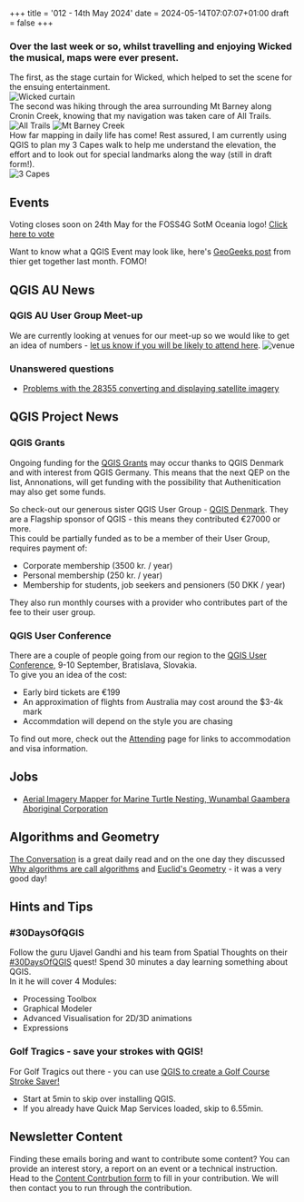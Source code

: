+++
title = '012 - 14th May 2024'
date = 2024-05-14T07:07:07+01:00
draft = false
+++

### Over the last week or so, whilst travelling and enjoying Wicked the musical, maps were ever present.  
The first, as the stage curtain for Wicked, which helped to set the scene for the ensuing entertainment.  
![Wicked curtain](/images/wickedmap.jpg)  
The second was hiking through the area surrounding Mt Barney along Cronin Creek, knowing that my navigation was taken care of All Trails. 
![All Trails](/images/MtBarneyAllTrails.png)
![Mt Barney Creek](/images/MtBarneyCreek.jpg)   
How far mapping in daily life has come! Rest assured, I am currently using QGIS to plan my 3 Capes walk to help me understand the elevation, the effort and to look out for special landmarks along the way (still in draft form!).   
![3 Capes](/images/3capes.png)  
## Events
Voting closes soon on 24th May for the FOSS4G SotM Oceania logo! [Click here to vote](https://064rp.mjt.lu/lnk/AUgAAEBZYdwAAc3L6kwAANSWe8QAAYCtMnwAnMIzACBIrgBmQVgrhPcEWBGOQ7OwOqXDGWS4MwAebAc/2/INnCFjK21fpkf5WJs1WmqA/aHR0cHM6Ly9kb2NzLmdvb2dsZS5jb20vZm9ybXMvZC9lLzFGQUlwUUxTZUNzYmdubnRiS0tXNnN0V0xpaThFMVh1RnU3enNELVliMFI2RnRZaXF0S3JoVnNnL3ZpZXdmb3Jt)  

Want to know what a QGIS Event may look like, here's [GeoGeeks post](https://www.linkedin.com/posts/john-wesley-bryant_qgis-opendronemap-geonetwork-activity-7184062237244891137-O5CL?utm_source=share&utm_medium=member_desktop) from thier get together last month. FOMO!

## QGIS AU News
### QGIS AU User Group Meet-up
We are currently looking at venues for our meet-up so we would like to get an idea of numbers - [let us know if you will be likely to attend here](https://forms.gle/zvg1UeKqXU1ijQR37). 
![venue](/images/cam_4.png)  
### Unanswered questions
- [Problems with the 28355 converting and displaying satellite imagery](https://groups.google.com/g/australian-qgis-user-group/c/RTdPNpnmynE/m/EX3IAKVPAQAJ)

## QGIS Project News
### QGIS Grants
Ongoing funding for the [QGIS Grants](https://blog.qgis.org/2024/05/08/qgis-grant-programme-2024-update/) may occur thanks to QGIS Denmark and with interest from QGIS Germany. This means that the next QEP on the list, Annonations, will get funding with the possibility that Authenitication may also get some funds.  

So check-out our generous sister QGIS User Group - [QGIS Denmark](https://qgis.dk/). They are a Flagship sponsor of QGIS - this means they contributed €27000 or more.   
This could be partially funded as to be a member of their User Group, requires payment of: 
  - Corporate membership (3500 kr. / year)
  - Personal membership (250 kr. / year)
  - Membership for students, job seekers and pensioners (50 DKK / year)
    
They also run monthly courses with a provider who contributes part of the fee to their user group. 

### QGIS User Conference
There are a couple of people going from our region to the [QGIS User Conference](https://uc2024.qgis.sk/),  9-10 September, Bratislava, Slovakia.  
To give you an idea of the cost: 
- Early bird tickets are €199
- An approximation of flights from Australia may cost around the $3-4k mark
- Accommdation will depend on the style you are chasing

To find out more, check out the [Attending](https://uc2024.qgis.sk/attending/) page for links to accommodation and visa information. 

## Jobs
- [Aerial Imagery Mapper for Marine Turtle Nesting, Wunambal Gaambera Aboriginal Corporation](https://nrmjobs.com.au/jobs/2024/20021531/Aerial_Imagery_Mapper_Marine_Turtle_Nesting)

## Algorithms and Geometry
[The Conversation](https://theconversation.com/au) is a great daily read and on the one day they discussed [Why algorithms are call algorithms](https://theconversation.com/why-are-algorithms-called-algorithms-a-brief-history-of-the-persian-polymath-youve-likely-never-heard-of-229286?utm_medium=email&utm_campaign=Latest%20from%20The%20Conversation%20for%20May%209%202024%20-%202963830133&utm_content=Latest%20from%20The%20Conversation%20for%20May%209%202024%20-%202963830133+CID_b9882fc100bdbbbdf2365624ef21567c&utm_source=campaign_monitor&utm_term=Why%20are%20algorithms%20called%20algorithms%20A%20brief%20history%20of%20the%20Persian%20polymath%20youve%20likely%20never%20heard%20of) and [Euclid's Geometry](https://theconversation.com/exploring-the-mathematical-universe-connections-contradictions-and-kale-196053) - it was a very good day! 

## Hints and Tips
### #30DaysOfQGIS
Follow the guru Ujavel Gandhi and his team from Spatial Thoughts on their [#30DaysOfQGIS](https://www.linkedin.com/feed/hashtag/?keywords=30daysofqgis) quest! Spend 30 minutes a day learning something about QGIS.  
In it he will cover 4 Modules:
- Processing Toolbox 
- Graphical Modeler 
- Advanced Visualisation for 2D/3D animations 
- Expressions

### Golf Tragics - save your strokes with QGIS!
For Golf Tragics out there - you can use [QGIS to create a Golf Course Stroke Saver!](https://youtu.be/xN1yyhVrx4w?si=JIuzS62y2r1QXW8C) 
- Start at 5min to skip over installing QGIS.
- If you already have Quick Map Services loaded, skip to 6.55min.

## Newsletter Content
Finding these emails boring and want to contribute some content? You can provide an interest story, a report on an event or a technical instruction. Head to the [Content Contrbution form](https://forms.gle/2DPXq5Y8wqnc7KhS8) to fill in your contribution. We will then contact you to run through the contribution. 
